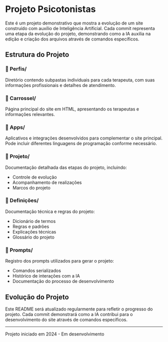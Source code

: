 # Projeto Psicotonistas

Este é um projeto demonstrativo que mostra a evolução de um site construído com auxílio de Inteligência Artificial. Cada commit representa uma etapa da evolução do projeto, demonstrando como a IA auxilia na edição e criação dos arquivos através de comandos específicos.

## Estrutura do Projeto

### 📁 Perfis/
Diretório contendo subpastas individuais para cada terapeuta, com suas informações profissionais e detalhes de atendimento.

### 📁 Carrossel/
Página principal do site em HTML, apresentando os terapeutas e informações relevantes.

### 📁 Apps/
Aplicativos e integrações desenvolvidos para complementar o site principal. Pode incluir diferentes linguagens de programação conforme necessário.

### 📁 Projeto/
Documentação detalhada das etapas do projeto, incluindo:
- Controle de evolução
- Acompanhamento de realizações
- Marcos do projeto

### 📁 Definições/
Documentação técnica e regras do projeto:
- Dicionário de termos
- Regras e padrões
- Explicações técnicas
- Glossário do projeto

### 📁 Prompts/
Registro dos prompts utilizados para gerar o projeto:
- Comandos serializados
- Histórico de interações com a IA
- Documentação do processo de desenvolvimento

## Evolução do Projeto

Este README será atualizado regularmente para refletir o progresso do projeto. Cada commit demonstrará como a IA contribui para o desenvolvimento do site através de comandos específicos.

---
Projeto iniciado em 2024 - Em desenvolvimento
